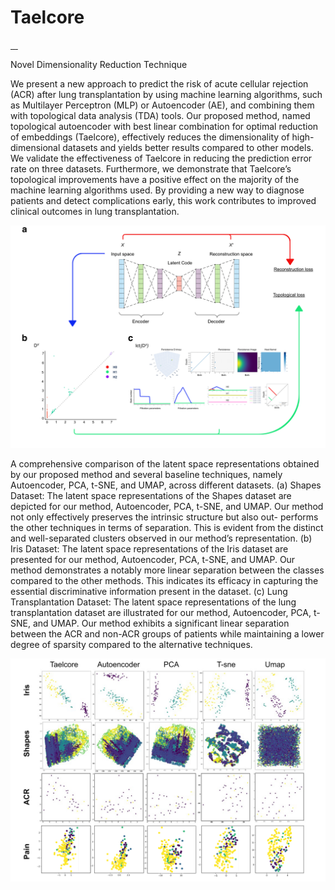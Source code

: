 # Taelcore
<div style="text-align: justity;">
<p align="left">
  <a href="https://choosealicense.com/licenses/gpl-3.0/">
    <img src="https://img.shields.io/badge/License-GPLv3-green" alt="">
  </a>
  <a href="https://github.com/MorillaLab/TopoTransformers/">
    <img src="https://colab.research.google.com/assets/colab-badge.svg" alt="">
  </a>
  <a href="https://doi.org/10.1016/j.compbiomed.2024.107969"> 
    <img src="https://img.shields.io/badge/Doi-10.1016-blue" alt="">
  </a>
   <a href="https://www.piwheels.org/project/taelcore/"> 
    <img src="https://img.shields.io/pypi/v/taelcore/" alt="">
  </a>
</p>

Novel Dimensionality Reduction Technique

We present a new approach to predict the risk of acute cellular rejection (ACR)
after lung transplantation by using machine learning algorithms, such as Multilayer Perceptron
(MLP) or Autoencoder (AE), and combining them with topological data analysis (TDA)
tools. Our proposed method, named topological autoencoder with best linear combination
for optimal reduction of embeddings (Taelcore), effectively reduces the dimensionality of
high-dimensional datasets and yields better results compared to other models. We validate
the effectiveness of Taelcore in reducing the prediction error rate on three datasets. Furthermore,
we demonstrate that Taelcore’s topological improvements have a positive effect on
the majority of the machine learning algorithms used. By providing a new way to diagnose
patients and detect complications early, this work contributes to improved clinical outcomes
in lung transplantation.

![Taelcore workflow](https://github.com/MorillaLab/Taelcore/blob/main/Figure_3_3.png)


A comprehensive comparison of the latent space representations obtained by our proposed method and several baseline techniques, namely Autoencoder, PCA, t-SNE, and UMAP, across different datasets. (a) Shapes Dataset: The latent space representations of the Shapes dataset are depicted for our method, Autoencoder, PCA, t-SNE, and UMAP. Our method not only effectively preserves the intrinsic structure but also out- performs the other techniques in terms of separation. This is evident from the distinct and well-separated clusters observed in our method’s representation. (b) Iris Dataset: The latent space representations of the Iris dataset are presented for our method, Autoencoder, PCA, t-SNE, and UMAP. Our method demonstrates a notably more linear separation between the classes compared to the other methods. This indicates its efficacy in capturing the essential discriminative information present in the dataset. (c) Lung Transplantation Dataset: The latent space representations of the lung transplantation dataset are illustrated for our method, Autoencoder, PCA, t-SNE, and UMAP. Our method exhibits a significant linear separation between the ACR and non-ACR groups of patients while maintaining a lower degree of sparsity compared to the alternative techniques.

![Taelcore representation learning](https://github.com/MorillaLab/Taelcore/blob/main/Figure_4_4.png)
